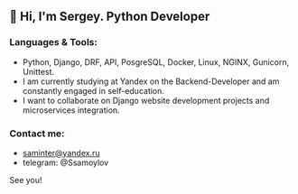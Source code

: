 ## 👋 Hi, I'm Sergey. Python Developer
### Languages & Tools:
- Python, Django, DRF, API, PosgreSQL, Docker, Linux, NGINX, Gunicorn, Unittest.
- I am currently studying at Yandex on the Backend-Developer and am constantly engaged in self-education.
- I want to collaborate on Django website development projects and microservices integration.
### Contact me:
- saminter@yandex.ru
- telegram: @Ssamoylov

See you!

<!---
saminter22/saminter22 is a ✨ special ✨ repository because its `README.md` (this file) appears on your GitHub profile.
You can click the Preview link to take a look at your changes.
--->

